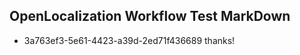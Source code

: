 ## OpenLocalization Workflow Test MarkDown
* 3a763ef3-5e61-4423-a39d-2ed71f436689 thanks!

<!--HONumber=Nov16_HO1-->


